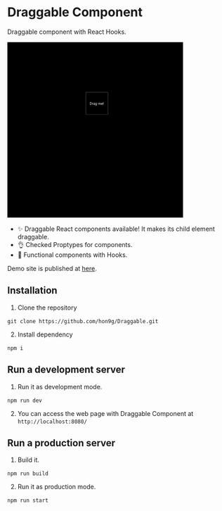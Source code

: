 # Draggable Component
Draggable component with React Hooks.

<img src="https://raw.githubusercontent.com/hon9g/Draggable/master/assets/progress1.gif" width="400"/>

- ✨ Draggable React components available! It makes its child element draggable.
- 👌 Checked Proptypes for components.
- 📌 Functional components with Hooks.

Demo site is published at [here](https://hon9g.github.io/Draggable/).

## Installation
1. Clone the repository
```
git clone https://github.com/hon9g/Draggable.git
```
2. Install dependency
```
npm i
```

## Run a development server
1. Run it as development mode.
```
npm run dev
```
2. You can access the web page with Draggable Component at `http://localhost:8080/`

## Run a production server
1. Build it.
```
npm run build
```
2. Run it as production mode.
```
npm run start
```
